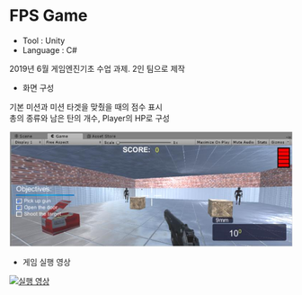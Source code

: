 # FPS Game

- Tool : Unity
- Language : C#

2019년 6월 게임엔진기초 수업 과제. 2인 팀으로 제작


- 화면 구성

기본 미션과 미션 타겟을 맞췄을 때의 점수 표시  
총의 종류와 남은 탄의 개수, Player의 HP로 구성

![화면 구성](./image/gameScreen.jpg)

- 게임 실행 영상

[![실행 영상](http://img.youtube.com/vi/-iDMaHeTegE/0.jpg)](https://youtu.be/-iDMaHeTegE)
